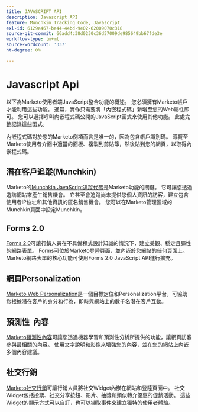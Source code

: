 ```yaml
---
title: JAVASCRIPT API
description: Javascript API
feature: Munchkin Tracking Code, Javascript
exl-id: 6129a467-be44-44bd-9e02-62009070c318
source-git-commit: 66add4c38d0230c36d57009de985649bb67fde3e
workflow-type: tm+mt
source-wordcount: '337'
ht-degree: 0%

---
```


# Javascript Api

以下為Marketo使用者端JavaScript整合功能的概述。 您必須擁有Marketo帳戶才能利用這些功能。 通常，實作只需要將「內嵌程式碼」新增至您的Web屬性即可。 您可以選擇呼叫內嵌程式碼公開的JavaScript函式來使用其他功能。 此處完整記錄這些函式。

內嵌程式碼對於您的Marketo例項而言是唯一的，因為包含帳戶識別碼。 導覽至Marketo使用者介面中適當的面板、複製到剪貼簿，然後貼到您的網頁，以取得內嵌程式碼。

## 潛在客戶追蹤(Munchkin)

Marketo的[Munchkin JavaScript追蹤代碼](lead-tracking.md)是Marketo功能的關鍵。 它可讓您透過造訪網站來產生銷售機會。 它甚至會追蹤尚未提供您個人資訊的訪客，建立包含使用者IP位址和其他資訊的匿名銷售機會。 您可以在Marketo管理區域的Munchkin頁面中設定Munchkin。

## Forms 2.0

[Forms 2.0](forms-api-reference.md)可讓行銷人員在不具備程式設計知識的情況下，建立美觀、穩定且彈性的網路表單。 Forms可位於Marketo登陸頁面，並內嵌於您網站的任何頁面上。 Marketo網路表單的核心功能可使用Forms 2.0 JavaScript API進行擴充。

## 網頁Personalization

[Marketo Web Personalization](web-personalization.md)是一個目標定位和Personalization平台，可協助您根據潛在客戶的身分和行為，即時與網站上的數千名潛在客戶互動。

## 預測性  內容

[Marketo預測性內容](predictive-content.md)可讓您透過機器學習和預測性分析所提供的功能，讓網頁訪客參與最相關的內容。 使用文字說明和影像來增強您的內容，並在您的網站上內嵌多個內容建議。

## 社交行銷

[Marketo社交行銷](social.md)可讓行銷人員將社交Widget內嵌在網站和登陸頁面中。 社交Widget包括投票、社交分享按鈕、影片、抽獎和類似轉介優惠的促銷活動。 這些Widget的顯示方式可以自訂，也可以擷取事件來建立獨特的使用者體驗。
